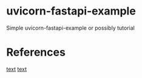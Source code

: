 # uvicorn-fastapi-example
Simple uvicorn-fastapi-example or possibly tutorial

# References
[text](https://www.tutorialspoint.com/fastapi/fastapi_uvicorn.htm)
[text](https://www.uvicorn.org/)